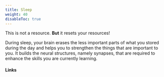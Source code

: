 ```yaml
---
title: Sleep
weight: 40
disableToc: true
---
```


This is not a resource. **But** it resets your resources!

During sleep, your brain erases the less important parts of what you stored
during the day and helps you to strengthen the things that are important to
you. It builds the neural structures, namely synapses, that are required to
enhance the skills you are currently learning.

#### Links
